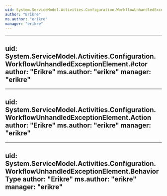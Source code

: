 ```yaml
---
uid: System.ServiceModel.Activities.Configuration.WorkflowUnhandledExceptionElement
author: "Erikre"
ms.author: "erikre"
manager: "erikre"
---
```


---
uid: System.ServiceModel.Activities.Configuration.WorkflowUnhandledExceptionElement.#ctor
author: "Erikre"
ms.author: "erikre"
manager: "erikre"
---

---
uid: System.ServiceModel.Activities.Configuration.WorkflowUnhandledExceptionElement.Action
author: "Erikre"
ms.author: "erikre"
manager: "erikre"
---

---
uid: System.ServiceModel.Activities.Configuration.WorkflowUnhandledExceptionElement.BehaviorType
author: "Erikre"
ms.author: "erikre"
manager: "erikre"
---
